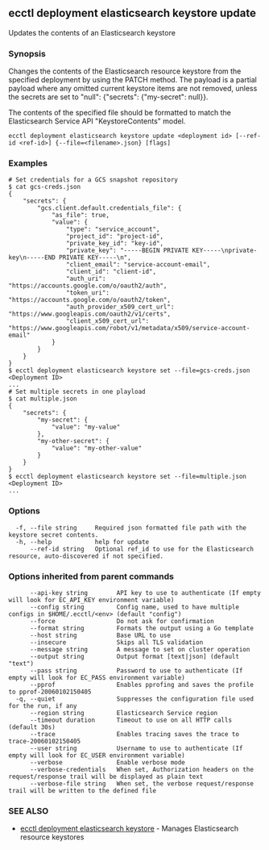 ## ecctl deployment elasticsearch keystore update

Updates the contents of an Elasticsearch keystore

### Synopsis

Changes the contents of the Elasticsearch resource keystore from the specified
deployment by using the PATCH method. The payload is a partial payload where any
omitted current keystore items are not removed, unless the secrets are set to "null":
{"secrets": {"my-secret": null}}.

The contents of the specified file should be formatted to match the Elasticsearch Service
API "KeystoreContents" model.


```
ecctl deployment elasticsearch keystore update <deployment id> [--ref-id <ref-id>] {--file=<filename>.json} [flags]
```

### Examples

```
# Set credentials for a GCS snapshot repository
$ cat gcs-creds.json
{
    "secrets": {
        "gcs.client.default.credentials_file": {
            "as_file": true,
            "value": {
                "type": "service_account",
                "project_id": "project-id",
                "private_key_id": "key-id",
                "private_key": "-----BEGIN PRIVATE KEY-----\nprivate-key\n-----END PRIVATE KEY-----\n",
                "client_email": "service-account-email",
                "client_id": "client-id",
                "auth_uri": "https://accounts.google.com/o/oauth2/auth",
                "token_uri": "https://accounts.google.com/o/oauth2/token",
                "auth_provider_x509_cert_url": "https://www.googleapis.com/oauth2/v1/certs",
                "client_x509_cert_url": "https://www.googleapis.com/robot/v1/metadata/x509/service-account-email"
            }
        }
    }
}
$ ecctl deployment elasticsearch keystore set --file=gcs-creds.json <Deployment ID>
...
# Set multiple secrets in one playload
$ cat multiple.json
{
    "secrets": {
        "my-secret": {
            "value": "my-value"
        },
        "my-other-secret": {
            "value": "my-other-value"
        }
    }
}
$ ecctl deployment elasticsearch keystore set --file=multiple.json <Deployment ID>
...

```

### Options

```
  -f, --file string     Required json formatted file path with the keystore secret contents.
  -h, --help            help for update
      --ref-id string   Optional ref_id to use for the Elasticsearch resource, auto-discovered if not specified.
```

### Options inherited from parent commands

```
      --api-key string        API key to use to authenticate (If empty will look for EC_API_KEY environment variable)
      --config string         Config name, used to have multiple configs in $HOME/.ecctl/<env> (default "config")
      --force                 Do not ask for confirmation
      --format string         Formats the output using a Go template
      --host string           Base URL to use
      --insecure              Skips all TLS validation
      --message string        A message to set on cluster operation
      --output string         Output format [text|json] (default "text")
      --pass string           Password to use to authenticate (If empty will look for EC_PASS environment variable)
      --pprof                 Enables pprofing and saves the profile to pprof-20060102150405
  -q, --quiet                 Suppresses the configuration file used for the run, if any
      --region string         Elasticsearch Service region
      --timeout duration      Timeout to use on all HTTP calls (default 30s)
      --trace                 Enables tracing saves the trace to trace-20060102150405
      --user string           Username to use to authenticate (If empty will look for EC_USER environment variable)
      --verbose               Enable verbose mode
      --verbose-credentials   When set, Authorization headers on the request/response trail will be displayed as plain text
      --verbose-file string   When set, the verbose request/response trail will be written to the defined file
```

### SEE ALSO

* [ecctl deployment elasticsearch keystore](ecctl_deployment_elasticsearch_keystore.md)	 - Manages Elasticsearch resource keystores

